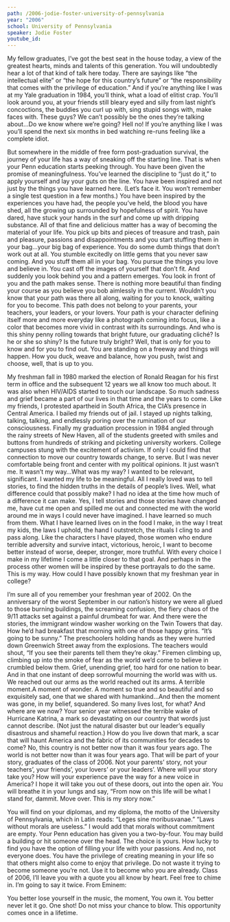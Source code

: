 ```yaml
---
path: /2006-jodie-foster-university-of-pennsylvania
year: "2006"
school: University of Pennsylvania
speaker: Jodie Foster
youtube_id: 
---
```


My fellow graduates, I’ve got the best seat in the house today, a view of the greatest hearts, minds and talents of this generation. You will undoubtedly hear a lot of that kind of talk here today. There are sayings like “the intellectual elite” or “the hope for this country’s future” or “the responsibility that comes with the privilege of education.” And if you’re anything like I was at my Yale graduation in 1984, you’ll think, what a load of elitist crap. You’ll look around you, at your friends still bleary eyed and silly from last night’s concoctions, the buddies you curl up with, sing stupid songs with, make faces with. These guys? We can’t possibly be the ones they’re talking about…Do we know where we’re going? Hell no! If you’re anything like I was you’ll spend the next six months in bed watching re-runs feeling like a complete idiot.

But somewhere in the middle of free form post-graduation survival, the journey of your life has a way of sneaking off the starting line. That is when your Penn education starts peeking through. You have been given the promise of meaningfulness. You’ve learned the discipline to “just do it,” to apply yourself and lay your guts on the line. You have been inspired and not just by the things you have learned here. (Let’s face it. You won’t remember a single test question in a few months.) You have been inspired by the experiences you have had, the people you’ve held, the blood you have shed, all the growing up surrounded by hopefulness of spirit. You have dared, have stuck your hands in the surf and come up with dripping substance. All of that fine and delicious matter has a way of becoming the material of your life. You pick up bits and pieces of treasure and trash, pain and pleasure, passions and disappointments and you start stuffing them in your bag…your big bag of experience. You do some dumb things that don’t work out at all. You stumble excitedly on little gems that you never saw coming. And you stuff them all in your bag. You pursue the things you love and believe in. You cast off the images of yourself that don’t fit. And suddenly you look behind you and a pattern emerges. You look in front of you and the path makes sense. There is nothing more beautiful than finding your course as you believe you bob aimlessly in the current. Wouldn’t you know that your path was there all along, waiting for you to knock, waiting for you to become. This path does not belong to your parents, your teachers, your leaders, or your lovers. Your path is your character defining itself more and more everyday like a photograph coming into focus, like a color that becomes more vivid in contrast with its surroundings. And who is this shiny penny rolling towards that bright future, our graduating cliché? Is he or she so shiny? Is the future truly bright? Well, that is only for you to know and for you to find out. You are standing on a freeway and things will happen. How you duck, weave and balance, how you push, twist and choose, well, that is up to you.

My freshman fall in 1980 marked the election of Ronald Reagan for his first term in office and the subsequent 12 years we all know too much about. It was also when HIV/AIDS started to touch our landscape. So much sadness and grief became a part of our lives in that time and the years to come. Like my friends, I protested apartheid in South Africa, the CIA’s presence in Central America. I bailed my friends out of jail. I stayed up nights talking, talking, talking, and endlessly poring over the rumination of our consciousness. Finally my graduation procession in 1984 angled through the rainy streets of New Haven, all of the students greeted with smiles and buttons from hundreds of striking and picketing university workers. College campuses stung with the excitement of activism. If only I could find that connection to move our country towards change, to serve. But I was never comfortable being front and center with my political opinions. It just wasn’t me. It wasn’t my way…What was my way? I wanted to be relevant, significant. I wanted my life to be meaningful. All I really loved was to tell stories, to find the hidden truths in the details of people’s lives. Well, what difference could that possibly make? I had no idea at the time how much of a difference it can make. Yes, I tell stories and those stories have changed me, have cut me open and spilled me out and connected me with the world around me in ways I could never have imagined. I have learned so much from them. What I have learned lives on in the food I make, in the way I treat my kids, the laws I uphold, the hand I outstretch, the rituals I cling to and pass along. Like the characters I have played, those women who endure terrible adversity and survive intact, victorious, heroic, I want to become better instead of worse, deeper, stronger, more truthful. With every choice I make in my lifetime I come a little closer to that goal. And perhaps in the process other women will be inspired by these portrayals to do the same. This is my way. How could I have possibly known that my freshman year in college?

I’m sure all of you remember your freshman year of 2002. On the anniversary of the worst September in our nation’s history we were all glued to those burning buildings, the screaming confusion, the fiery chaos of the 9/11 attacks set against a painful drumbeat for war. And there were the stories, the immigrant window washer working on the Twin Towers that day. How he’d had breakfast that morning with one of those happy grins. “It’s going to be sunny.” The preschoolers holding hands as they were hurried down Greenwich Street away from the explosions. The teachers would shout, “If you see their parents tell them they’re okay.” Firemen climbing up, climbing up into the smoke of fear as the world we’d come to believe in crumbled below them. Grief, unending grief, too hard for one nation to bear. And in that one instant of deep sorrowful mourning the world was with us. We reached out our arms as the world reached out its arms. A terrible moment.A moment of wonder. A moment so true and so beautiful and so exquisitely sad, one that we shared with humankind…And then the moment was gone, in my belief, squandered. So many lives lost, for what? And where are we now? Your senior year witnessed the terrible wake of Hurricane Katrina, a mark so devastating on our country that words just cannot describe. (Not just the natural disaster but our leader’s equally disastrous and shameful reaction.) How do you live down that mark, a scar that will haunt America and the fabric of its communities for decades to come? No, this country is not better now than it was four years ago. The world is not better now than it was four years ago. That will be part of your story, graduates of the class of 2006. Not your parents’ story, not your teachers’, your friends’, your lovers’ or your leaders’. Where will your story take you? How will your experience pave the way for a new voice in America? I hope it will take you out of these doors, out into the open air. You will breathe it in your lungs and say, “From now on this life will be what I stand for, dammit. Move over. This is my story now.”

You will find on your diplomas, and my diploma, the motto of the University of Pennsylvania, which in Latin reads: “Leges sine moribusvanae.” “Laws without morals are useless.” I would add that morals without commitment are empty. Your Penn education has given you a two-by-four. You may build a building or hit someone over the head. The choice is yours. How lucky to find you have the option of filling your life with your passions. And no, not everyone does. You have the privilege of creating meaning in your life so that others might also come to enjoy that privilege. Do not waste it trying to become someone you’re not. Use it to become who you are already. Class of 2006, I’ll leave you with a quote you all know by heart. Feel free to chime in. I’m going to say it twice. From Eminem:

You better lose yourself in the music, the moment,
You own it. You better never let it go.
One shot! Do not miss your chance to blow.
This opportunity comes once in a lifetime.